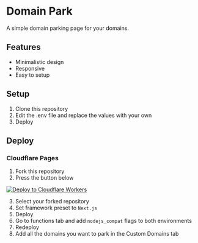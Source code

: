 # Domain Park
A simple domain parking page for your domains.

## Features
- Minimalistic design
- Responsive
- Easy to setup

## Setup
1. Clone this repository
2. Edit the .env file and replace the values with your own
3. Deploy


## Deploy
### Cloudflare Pages
1. Fork this repository
2. Press the button below

[![Deploy to Cloudflare Workers](https://deploy.workers.cloudflare.com/button)](https://dash.cloudflare.com/?to=/:account/workers-and-pages/create/pages/provider/github)


3. Select your forked repository
4. Set framework preset to `Next.js`
5. Deploy
6. Go to functions tab and add `nodejs_compat` flags to both environments
7. Redeploy
8. Add all the domains you want to park in the Custom Domains tab